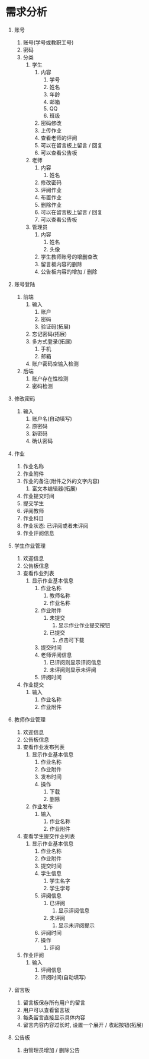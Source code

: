# 需求分析

1. 账号
   1. 账号(学号或教职工号)
   2. 密码
   3. 分类
      1. 学生
         1. 内容
            1. 学号
            2. 姓名
            3. 年龄
            4. 邮箱
            5. QQ
            6. 班级
         2. 密码修改
         3. 上传作业
         4. 查看老师的评阅
         5. 可以在留言板上留言 / 回复
         6. 可以查看公告板
      2. 老师
         1. 内容
            1. 姓名
         2. 修改密码
         3. 评阅作业
         4. 布置作业
         5. 删除作业
         6. 可以在留言板上留言 / 回复
         7. 可以查看公告板
      3. 管理员
         1. 内容
            1. 姓名
            2. 头像
         2. 学生教师账号的增删查改
         3. 留言板内容的删除
         4. 公告板内容的增加 / 删除


2. 账号登陆
   1. 前端
      1. 输入
         1. 账户
         2. 密码
         3. 验证码(拓展)
      2. 忘记密码(拓展)
      3. 多方式登录(拓展)
         1. 手机
         2. 邮箱
      4. 账户密码空输入检测
   2. 后端
      1. 账户存在性检测
      2. 密码检测


3. 修改密码
   1. 输入
      1. 账户名(自动填写)
      2. 原密码
      3. 新密码
      4. 确认密码


4. 作业
   1. 作业名称
   2. 作业附件
   3. 作业的备注(附件之外的文字内容)
      1. 富文本编辑器(拓展)
   4. 作业提交时间
   5. 提交学生
   6. 评阅教师
   7. 作业科目
   8. 作业状态: 已评阅或者未评阅
   9.  作业评阅信息


5. 学生作业管理
   1. 欢迎信息
   2. 公告板信息
   3. 查看作业列表
      1. 显示作业基本信息
         1. 作业名称
            1. 教师名称
            2. 作业名称
         2. 作业附件
            1. 未提交
               1. 显示作业作业提交按钮
            2. 已提交
               1. 点击可下载
         3. 提交时间
         4. 老师评阅信息
            1. 已评阅则显示评阅信息
            2. 未评阅则显示未评阅
         5. 评阅时间
   4. 作业提交
      1. 输入
         1. 作业名称
         2. 作业附件


6. 教师作业管理
   1. 欢迎信息
   2. 公告板信息
   3. 查看作业发布列表
      1. 显示作业基本信息
         1. 作业名称
         2. 作业附件
         3. 发布时间
         4. 操作
            1. 下载
            2. 删除
      2. 作业发布
         1. 输入
            1. 作业名称
            2. 作业附件
   4. 查看学生提交作业列表
      1. 显示作业基本信息
         1. 作业名称
         2. 作业附件
         3. 提交时间
         4. 学生信息
            1. 学生名字
            2. 学生学号
         5. 评阅信息
            1. 已评阅
               1. 显示评阅信息
            2. 未评阅
               1. 显示未评阅提示
         6. 评阅时间
         7. 操作
            1. 评阅
   5. 作业评阅
      1. 输入
         1. 评阅信息
         2. 评阅时间(自动填写)


7. 留言板
   1. 留言板保存所有用户的留言
   2. 用户可以查看留言板
   3. 每条留言直接显示具体内容
   4. 留言内容内容过长时, 设置一个展开 / 收起按钮(拓展)


8. 公告板
   1. 由管理员增加 / 删除公告